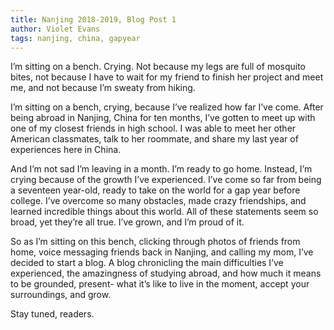 ```yaml
---
title: Nanjing 2018-2019, Blog Post 1
author: Violet Evans
tags: nanjing, china, gapyear
---
```


I’m sitting on a bench. Crying. Not because my legs are full of mosquito bites, not because I have to wait for my friend to finish her project and meet me, and not because I’m sweaty from hiking. 

I’m sitting on a bench, crying, because I’ve realized how far I’ve come. After being abroad in Nanjing, China for ten months, I’ve gotten to meet up with one of my closest friends in high school. I was able to meet her other American classmates, talk to her roommate, and share my last year of experiences here in China. 

And I’m not sad I’m leaving in a month. I’m ready to go home. Instead, I’m crying because of the growth I’ve experienced. I’ve come so far from being a seventeen year-old, ready to take on the world for a gap year before college. I’ve overcome so many obstacles, made crazy friendships, and learned incredible things about this world. All of these statements seem so broad, yet they’re all true. I’ve grown, and I’m proud of it. 

So as I’m sitting on this bench, clicking through photos of friends from home, voice messaging friends back in Nanjing, and calling my mom, I’ve decided to start a blog. A blog chronicling the main difficulties I’ve experienced, the amazingness of studying abroad, and how much it means to be grounded, present- what it’s like to live in the moment, accept your surroundings, and grow. 

Stay tuned, readers.
